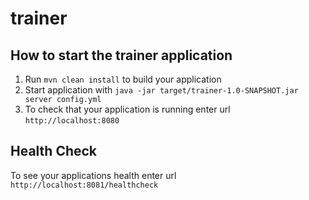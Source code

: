 # trainer

How to start the trainer application
---

1. Run `mvn clean install` to build your application
1. Start application with `java -jar target/trainer-1.0-SNAPSHOT.jar server config.yml`
1. To check that your application is running enter url `http://localhost:8080`

Health Check
---

To see your applications health enter url `http://localhost:8081/healthcheck`
